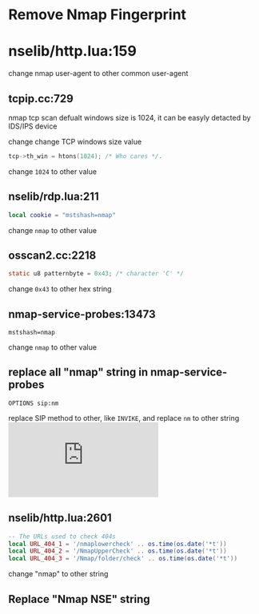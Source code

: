 # Remove Nmap Fingerprint

# nselib/http.lua:159
change nmap user-agent to other common user-agent


## tcpip.cc:729
nmap tcp scan defualt windows size is 1024, it can be easyly detacted by IDS/IPS device

change change TCP windows size value 

```C
tcp->th_win = htons(1024); /* Who cares */. 
```
change `1024` to other value

## nselib/rdp.lua:211 
```lua
local cookie = "mstshash=nmap"
```
change `nmap` to other value

## osscan2.cc:2218
```C
static u8 patternbyte = 0x43; /* character 'C' */
```
change `0x43` to other hex string

## nmap-service-probes:13473
```
mstshash=nmap
```
change `nmap` to other value

## replace all "nmap" string in nmap-service-probes

```
OPTIONS sip:nm
```
replace SIP method to other, like `INVIKE`, and replace `nm` to other string
![SIP request messages](https://help.fortinet.com/fos50hlp/54/Content/FortiOS/fortigate-voip-guide-52/SIP-mes-media-pro-request.htm)

## nselib/http.lua:2601
```lua
-- The URLs used to check 404s
local URL_404_1 = '/nmaplowercheck' .. os.time(os.date('*t'))
local URL_404_2 = '/NmapUpperCheck' .. os.time(os.date('*t'))
local URL_404_3 = '/Nmap/folder/check' .. os.time(os.date('*t'))
```
change "nmap" to other string

## Replace "Nmap NSE" string

